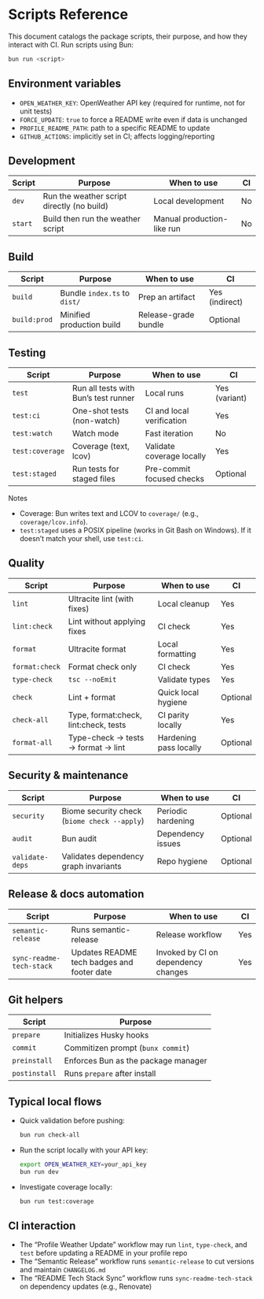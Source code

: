 # Scripts Reference

This document catalogs the package scripts, their purpose, and how they interact with CI. Run scripts using Bun:

```bash
bun run <script>
```

## Environment variables

- `OPEN_WEATHER_KEY`: OpenWeather API key (required for runtime, not for unit tests)
- `FORCE_UPDATE`: `true` to force a README write even if data is unchanged
- `PROFILE_README_PATH`: path to a specific README to update
- `GITHUB_ACTIONS`: implicitly set in CI; affects logging/reporting

## Development

| Script | Purpose | When to use | CI |
|---|---|---|---|
| `dev` | Run the weather script directly (no build) | Local development | No |
| `start` | Build then run the weather script | Manual production-like run | No |

## Build

| Script | Purpose | When to use | CI |
|---|---|---|---|
| `build` | Bundle `index.ts` to `dist/` | Prep an artifact | Yes (indirect) |
| `build:prod` | Minified production build | Release-grade bundle | Optional |

## Testing

| Script | Purpose | When to use | CI |
|---|---|---|---|
| `test` | Run all tests with Bun’s test runner | Local runs | Yes (variant) |
| `test:ci` | One-shot tests (non-watch) | CI and local verification | Yes |
| `test:watch` | Watch mode | Fast iteration | No |
| `test:coverage` | Coverage (text, lcov) | Validate coverage locally | Yes |
| `test:staged` | Run tests for staged files | Pre-commit focused checks | Optional |

Notes

- Coverage: Bun writes text and LCOV to `coverage/` (e.g., `coverage/lcov.info`).
- `test:staged` uses a POSIX pipeline (works in Git Bash on Windows). If it doesn’t match your shell, use `test:ci`.

## Quality

| Script | Purpose | When to use | CI |
|---|---|---|---|
| `lint` | Ultracite lint (with fixes) | Local cleanup | Yes |
| `lint:check` | Lint without applying fixes | CI check | Yes |
| `format` | Ultracite format | Local formatting | Yes |
| `format:check` | Format check only | CI check | Yes |
| `type-check` | `tsc --noEmit` | Validate types | Yes |
| `check` | Lint + format | Quick local hygiene | Optional |
| `check-all` | Type, format:check, lint:check, tests | CI parity locally | Yes |
| `format-all` | Type-check → tests → format → lint | Hardening pass locally | Optional |

## Security & maintenance

| Script | Purpose | When to use | CI |
|---|---|---|---|
| `security` | Biome security check (`biome check --apply`) | Periodic hardening | Optional |
| `audit` | Bun audit | Dependency issues | Optional |
| `validate-deps` | Validates dependency graph invariants | Repo hygiene | Optional |

## Release & docs automation

| Script | Purpose | When to use | CI |
|---|---|---|---|
| `semantic-release` | Runs semantic-release | Release workflow | Yes |
| `sync-readme-tech-stack` | Updates README tech badges and footer date | Invoked by CI on dependency changes | Yes |

## Git helpers

| Script | Purpose |
|---|---|
| `prepare` | Initializes Husky hooks |
| `commit` | Commitizen prompt (`bunx commit`) |
| `preinstall` | Enforces Bun as the package manager |
| `postinstall` | Runs `prepare` after install |

## Typical local flows

- Quick validation before pushing:

  ```bash
  bun run check-all
  ```

- Run the script locally with your API key:

  ```bash
  export OPEN_WEATHER_KEY=your_api_key
  bun run dev
  ```

- Investigate coverage locally:

  ```bash
  bun run test:coverage
  ```

## CI interaction

- The “Profile Weather Update” workflow may run `lint`, `type-check`, and `test` before updating a README in your profile repo
- The “Semantic Release” workflow runs `semantic-release` to cut versions and maintain `CHANGELOG.md`
- The “README Tech Stack Sync” workflow runs `sync-readme-tech-stack` on dependency updates (e.g., Renovate)
